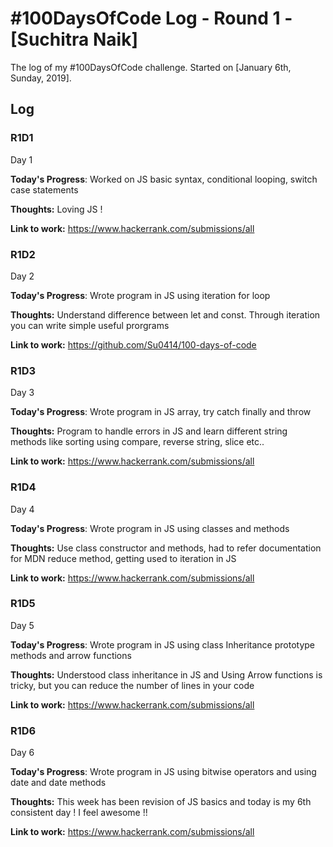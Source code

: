 # #100DaysOfCode Log - Round 1 - [Suchitra Naik]

The log of my #100DaysOfCode challenge. Started on [January 6th, Sunday, 2019].

## Log

### R1D1 
Day 1  

**Today's Progress**:
Worked on JS basic syntax, conditional looping, switch case statements

**Thoughts:** 
Loving JS !

**Link to work:** https://www.hackerrank.com/submissions/all

### R1D2
Day 2

**Today's Progress**: Wrote program in JS using iteration for loop

**Thoughts:** Understand difference between let and const. Through iteration you can write simple useful prorgrams 

**Link to work:** https://github.com/Su0414/100-days-of-code

### R1D3
Day 3

**Today's Progress**: Wrote program in JS array, try catch finally and throw

**Thoughts:** Program to handle errors in JS and learn different string methods like sorting using compare, reverse string, slice etc..

**Link to work:** https://www.hackerrank.com/submissions/all

### R1D4
Day 4

**Today's Progress**: Wrote program in JS using classes and methods

**Thoughts:** Use class constructor and methods, had to refer documentation for MDN reduce method, getting used to iteration in JS

**Link to work:** https://www.hackerrank.com/submissions/all


### R1D5
Day 5

**Today's Progress**: Wrote program in JS using class Inheritance prototype methods and arrow functions

**Thoughts:** Understood class inheritance in JS and Using Arrow functions is tricky, but you can reduce the number of lines in your code 

**Link to work:** https://www.hackerrank.com/submissions/all

### R1D6
Day 6

**Today's Progress**: Wrote program in JS using bitwise operators and using date and date methods

**Thoughts:** This week has been revision of JS basics and today is my 6th consistent day ! I feel awesome !!

**Link to work:** https://www.hackerrank.com/submissions/all
